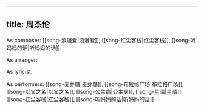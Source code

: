 
---
title: 周杰伦
---
As composer: [[song-浪漫爱|浪漫爱]], [[song-红尘客栈|红尘客栈]], [[song-听妈妈的话|听妈妈的话]]

As arranger: 

As lyricist: 

As performers: [[song-麦芽糖|麦芽糖]], [[song-布拉格广场|布拉格广场]], [[song-以父之名|以父之名]], [[song-公主病|公主病]], [[song-星晴|星晴]], [[song-红尘客栈|红尘客栈]], [[song-听妈妈的话|听妈妈的话]]
